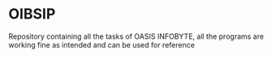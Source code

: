 # OIBSIP
Repository containing all the tasks of OASIS INFOBYTE, all the programs are working fine as intended and can be used for reference
